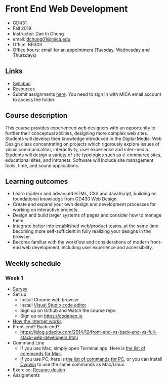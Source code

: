 # Front End Web Development

- GD431
- Fall 2019
- Instructor: Dae In Chung
- email: [dchung01@mica.edu](mailto:dchung01@mica.edu)
- Office: BR303
- Office hours: email for an appointment (Tuesday, Wednesday and Thursdays)

## Links
- [Syllabus](files/MICA-19FA-GD413-Syllabus.pdf)
- Resources
- Submit assignments [here](https://drive.google.com/drive/folders/1CFT46LI2kIB753bhOX1uEURrB8-R0n1S?usp=sharing). You need to sign in with MICA email account to access the folder.

## Course description
This course provides experienced web designers with an opportunity to further their conceptual abilities, designing more complex web sites. Students will develop their knowledge introduced in the Digital Media: Web Design class concentrating on projects which rigorously explore issues of visual communication, interactivity, user experience and inter-media. Students will design a variety of site typologies such as e-commerce sites, educational sites, and intranets. Software will include site management tools, time, and sound applications.

## Learning outcomes
- Learn modern and advanced HTML, CSS and JavaScript, building on foundational knowledge from GD430 Web Design.
- Create and expand your own design and development processes for working on interactive projects.
- Design and build larger systems of pages and consider how to manage them.
- Integrate better into established web/product teams, at the same time becoming more self-sufficient in fully realizing your designs in the browser.
- Become familiar with the workflow and considerations of modern front-end web development, including user experience and accessibility.

## Weekly schedule

### Week 1
- [Survey](https://forms.gle/hXdTcZTGHy6Cp2w88)
- Set up
  - Install Chrome web browser
  - Install [Visual Studio code editor](https://code.visualstudio.com)
  - Sign up on Github and Watch the course repo.
  - Sign up on https://codepen.io
- [How the Internet works](lectures/w1-how-the-internet-works.md)
- Front-end? Back-end?
  - https://blog.udacity.com/2014/12/front-end-vs-back-end-vs-full-stack-web-developers.html
- Command Line
  - If you use Mac, simply open Terminal app. Here is [the list of commands for Mac](https://ss64.com/bash/).
  - If you use PC, here is [the list of commands for PC](https://www.lemoda.net/windows/windows2unix/windows2unix.html), or you can install [Cygwin](https://www.cygwin.com) to use the same commands as Mac/Linux.
- Exercise: [Resume design](lectures/w1-resume-design.md)
- Assignments


